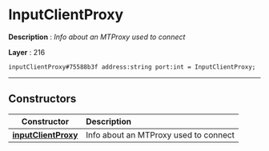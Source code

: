 # InputClientProxy

**Description** : *Info about an MTProxy used to connect*

**Layer** : 216

```tl
inputClientProxy#75588b3f address:string port:int = InputClientProxy;
```

---

## Constructors

| Constructor | Description |
| :---: | :--- |
| [**inputClientProxy**](constructor/inputClientProxy) | Info about an MTProxy used to connect |